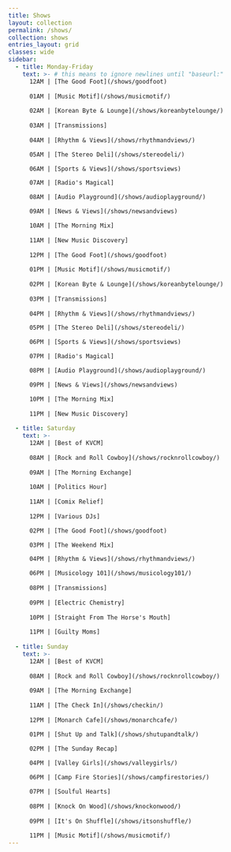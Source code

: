 ```yaml
---
title: Shows
layout: collection
permalink: /shows/
collection: shows
entries_layout: grid
classes: wide
sidebar: 
  - title: Monday-Friday
    text: >- # this means to ignore newlines until "baseurl:"  
      12AM | [The Good Foot](/shows/goodfoot)
  
      01AM | [Music Motif](/shows/musicmotif/)
  
      02AM | [Korean Byte & Lounge](/shows/koreanbytelounge/)
  
      03AM | [Transmissions]
  
      04AM | [Rhythm & Views](/shows/rhythmandviews/)

      05AM | [The Stereo Deli](/shows/stereodeli/)

      06AM | [Sports & Views](/shows/sportsviews)

      07AM | [Radio's Magical]

      08AM | [Audio Playground](/shows/audioplayground/)

      09AM | [News & Views](/shows/newsandviews)

      10AM | [The Morning Mix]
      
      11AM | [New Music Discovery]
      
      12PM | [The Good Foot](/shows/goodfoot)
  
      01PM | [Music Motif](/shows/musicmotif/)
  
      02PM | [Korean Byte & Lounge](/shows/koreanbytelounge/)
  
      03PM | [Transmissions]
  
      04PM | [Rhythm & Views](/shows/rhythmandviews/)

      05PM | [The Stereo Deli](/shows/stereodeli/)

      06PM | [Sports & Views](/shows/sportsviews)

      07PM | [Radio's Magical]

      08PM | [Audio Playground](/shows/audioplayground/)

      09PM | [News & Views](/shows/newsandviews)

      10PM | [The Morning Mix]
      
      11PM | [New Music Discovery]
      
  - title: Saturday
    text: >-
      12AM | [Best of KVCM]
      
      08AM | [Rock and Roll Cowboy](/shows/rocknrollcowboy/)
      
      09AM | [The Morning Exchange]
      
      10AM | [Politics Hour]
      
      11AM | [Comix Relief]
      
      12PM | [Various DJs]

      02PM | [The Good Foot](/shows/goodfoot)

      03PM | [The Weekend Mix] 

      04PM | [Rhythm & Views](/shows/rhythmandviews/)

      06PM | [Musicology 101](/shows/musicology101/)
      
      08PM | [Transmissions]
      
      09PM | [Electric Chemistry]
      
      10PM | [Straight From The Horse's Mouth]
      
      11PM | [Guilty Moms]
      
  - title: Sunday  
    text: >-
      12AM | [Best of KVCM]
      
      08AM | [Rock and Roll Cowboy](/shows/rocknrollcowboy/)
      
      09AM | [The Morning Exchange]
      
      11AM | [The Check In](/shows/checkin/)  
      
      12PM | [Monarch Cafe](/shows/monarchcafe/)

      01PM | [Shut Up and Talk](/shows/shutupandtalk/)
      
      02PM | [The Sunday Recap]

      04PM | [Valley Girls](/shows/valleygirls/)

      06PM | [Camp Fire Stories](/shows/campfirestories/)

      07PM | [Soulful Hearts]
      
      08PM | [Knock On Wood](/shows/knockonwood/)
      
      09PM | [It's On Shuffle](/shows/itsonshuffle/)
      
      11PM | [Music Motif](/shows/musicmotif/)
---
```

